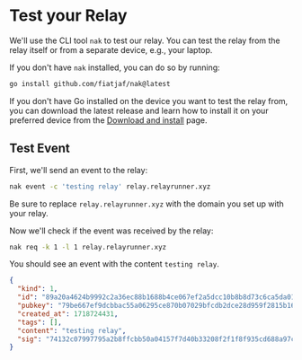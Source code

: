 # Test your Relay

We'll use the CLI tool `nak` to test our relay. You can test the relay from the relay itself or from a separate device, e.g., your laptop.

If you don't have `nak` installed, you can do so by running:

```bash
go install github.com/fiatjaf/nak@latest
```

If you don't have Go installed on the device you want to test the relay from, you can download the latest release and learn how to install it on your preferred device from the [Download and install](https://go.dev/doc/install "Download and install") page.

## Test Event

First, we'll send an event to the relay:

```bash
nak event -c 'testing relay' relay.relayrunner.xyz
```

Be sure to replace `relay.relayrunner.xyz` with the domain you set up with your relay.

Now we'll check if the event was received by the relay:

```bash
nak req -k 1 -l 1 relay.relayrunner.xyz
```

You should see an event with the content `testing relay`.

```json
{
  "kind": 1,
  "id": "89a20a4624b9992c2a36ec88b1688b4ce067ef2a5dcc10b8b8d73c6ca5da0103",
  "pubkey": "79be667ef9dcbbac55a06295ce870b07029bfcdb2dce28d959f2815b16f81798",
  "created_at": 1718724431,
  "tags": [],
  "content": "testing relay",
  "sig": "74132c07997795a2b8ffcbb50a04157f7d40b33208f2f1f8f935cd688a97c5526a6ebae9116b1065c2fb6360818a51cad2f4679806d6b32d1f5718e9e22a3ff0"
}
```
